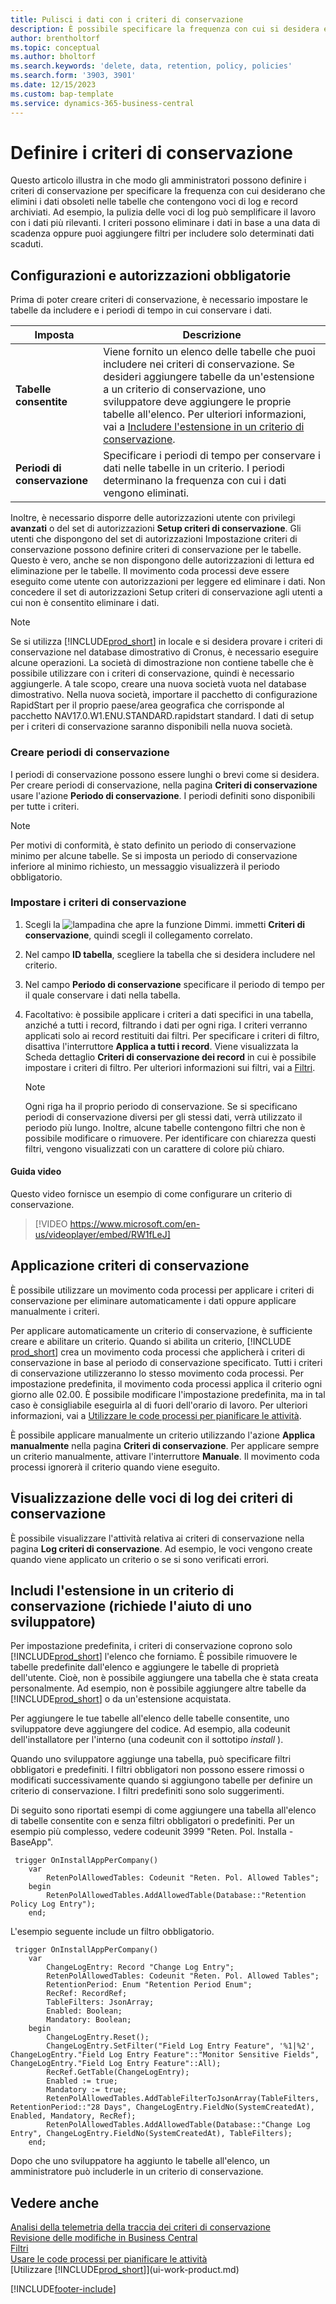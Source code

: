 ```yaml
---
title: Pulisci i dati con i criteri di conservazione
description: È possibile specificare la frequenza con cui si desidera eliminare determinati tipi di dati.
author: brentholtorf
ms.topic: conceptual
ms.author: bholtorf
ms.search.keywords: 'delete, data, retention, policy, policies'
ms.search.form: '3903, 3901'
ms.date: 12/15/2023
ms.custom: bap-template
ms.service: dynamics-365-business-central
---
```

# <a name="define-retention-policies"></a>Definire i criteri di conservazione

Questo articolo illustra in che modo gli amministratori possono definire i criteri di conservazione per specificare la frequenza con cui desiderano che  elimini i dati obsoleti nelle tabelle che contengono voci di log e record archiviati. Ad esempio, la pulizia delle voci di log può semplificare il lavoro con i dati più rilevanti. I criteri possono eliminare i dati in base a una data di scadenza oppure puoi aggiungere filtri per includere solo determinati dati scaduti.

## <a name="required-setups-and-permissions"></a>Configurazioni e autorizzazioni obbligatorie

Prima di poter creare criteri di conservazione, è necessario impostare le tabelle da includere e i periodi di tempo in cui conservare i dati.

|Imposta  |Descrizione  |
|---------|---------|
|**Tabelle consentite**     |Viene fornito un elenco delle tabelle che puoi includere nei criteri di conservazione. Se desideri aggiungere tabelle da un'estensione a un criterio di conservazione, uno sviluppatore deve aggiungere le proprie tabelle all'elenco. Per ulteriori informazioni, vai a [Includere l'estensione in un criterio di conservazione](admin-data-retention-policies.md#include-your-extension-in-a-retention-policy-requires-help-from-a-developer).          |
|**Periodi di conservazione**     |Specificare i periodi di tempo per conservare i dati nelle tabelle in un criterio. I periodi determinano la frequenza con cui i dati vengono eliminati.         |

Inoltre, è necessario disporre delle autorizzazioni utente con privilegi **avanzati** o del set di autorizzazioni **Setup criteri di conservazione**. Gli utenti che dispongono del set di autorizzazioni Impostazione criteri di conservazione possono definire criteri di conservazione per le tabelle. Questo è vero, anche se non dispongono delle autorizzazioni di lettura ed eliminazione per le tabelle. Il movimento coda processi deve essere eseguito come utente con autorizzazioni per leggere ed eliminare i dati. Non concedere il set di autorizzazioni Setup criteri di conservazione agli utenti a cui non è consentito eliminare i dati.

> [!NOTE]
> Se si utilizza [!INCLUDE[prod_short](includes/prod_short.md)] in locale e si desidera provare i criteri di conservazione nel database dimostrativo di Cronus, è necessario eseguire alcune operazioni. La società di dimostrazione non contiene tabelle che è possibile utilizzare con i criteri di conservazione, quindi è necessario aggiungerle. A tale scopo, creare una nuova società vuota nel database dimostrativo. Nella nuova società, importare il pacchetto di configurazione RapidStart per il proprio paese/area geografica che corrisponde al pacchetto NAV17.0.W1.ENU.STANDARD.rapidstart standard. I dati di setup per i criteri di conservazione saranno disponibili nella nuova società.

### <a name="create-retention-periods"></a>Creare periodi di conservazione

I periodi di conservazione possono essere lunghi o brevi come si desidera. Per creare periodi di conservazione, nella pagina **Criteri di conservazione** usare l'azione **Periodo di conservazione**. I periodi definiti sono disponibili per tutte i criteri.

> [!NOTE]
> Per motivi di conformità, è stato definito un periodo di conservazione minimo per alcune tabelle. Se si imposta un periodo di conservazione inferiore al minimo richiesto, un messaggio visualizzerà il periodo obbligatorio.

### <a name="set-up-a-retention-policy"></a>Impostare i criteri di conservazione

1. Scegli la ![lampadina che apre la funzione Dimmi.](media/ui-search/search_small.png "Informazioni sull'operazione che si desidera eseguire") immetti **Criteri di conservazione**, quindi scegli il collegamento correlato.
2. Nel campo **ID tabella**, scegliere la tabella che si desidera includere nel criterio.
3. Nel campo **Periodo di conservazione** specificare il periodo di tempo per il quale conservare i dati nella tabella.
4. Facoltativo: è possibile applicare i criteri a dati specifici in una tabella, anziché a tutti i record, filtrando i dati per ogni riga. I criteri verranno applicati solo ai record restituiti dai filtri. Per specificare i criteri di filtro, disattiva l'interruttore **Applica a tutti i record**. Viene visualizzata la Scheda dettaglio **Criteri di conservazione dei record** in cui è possibile impostare i criteri di filtro. Per ulteriori informazioni sui filtri, vai a [Filtri](ui-enter-criteria-filters.md#filtering).

   > [!NOTE]
   > Ogni riga ha il proprio periodo di conservazione. Se si specificano periodi di conservazione diversi per gli stessi dati, verrà utilizzato il periodo più lungo. Inoltre, alcune tabelle contengono filtri che non è possibile modificare o rimuovere. Per identificare con chiarezza questi filtri, vengono visualizzati con un carattere di colore più chiaro.

#### <a name="video-guidance"></a>Guida video

Questo video fornisce un esempio di come configurare un criterio di conservazione.

>[!VIDEO https://www.microsoft.com/en-us/videoplayer/embed/RW1fLeJ]

## <a name="apply-retention-policies"></a>Applicazione criteri di conservazione

È possibile utilizzare un movimento coda processi per applicare i criteri di conservazione per eliminare automaticamente i dati oppure applicare manualmente i criteri.

Per applicare automaticamente un criterio di conservazione, è sufficiente creare e abilitare un criterio. Quando si abilita un criterio, [!INCLUDE [prod_short](includes/prod_short.md)] crea un movimento coda processi che applicherà i criteri di conservazione in base al periodo di conservazione specificato. Tutti i criteri di conservazione utilizzeranno lo stesso movimento coda processi. Per impostazione predefinita, il movimento coda processi applica il criterio ogni giorno alle 02.00. È possibile modificare l'impostazione predefinita, ma in tal caso è consigliabile eseguirla al di fuori dell'orario di lavoro. Per ulteriori informazioni, vai a [Utilizzare le code processi per pianificare le attività](admin-job-queues-schedule-tasks.md). 

È possibile applicare manualmente un criterio utilizzando l'azione **Applica manualmente** nella pagina **Criteri di conservazione**. Per applicare sempre un criterio manualmente, attivare l'interruttore **Manuale**. Il movimento coda processi ignorerà il criterio quando viene eseguito.

## <a name="view-retention-policy-log-entries"></a>Visualizzazione delle voci di log dei criteri di conservazione

È possibile visualizzare l'attività relativa ai criteri di conservazione nella pagina **Log criteri di conservazione**. Ad esempio, le voci vengono create quando viene applicato un criterio o se si sono verificati errori.

## <a name="include-your-extension-in-a-retention-policy-requires-help-from-a-developer"></a>Includi l'estensione in un criterio di conservazione (richiede l'aiuto di uno sviluppatore)

Per impostazione predefinita, i criteri di conservazione coprono solo [!INCLUDE[prod_short](includes/prod_short.md)] l'elenco che forniamo. È possibile rimuovere le tabelle predefinite dall'elenco e aggiungere le tabelle di proprietà dell'utente. Cioè, non è possibile aggiungere una tabella che è stata creata personalmente. Ad esempio, non è possibile aggiungere altre tabelle da [!INCLUDE[prod_short](includes/prod_short.md)] o da un'estensione acquistata.

Per aggiungere le tue tabelle all'elenco delle tabelle consentite, uno sviluppatore deve aggiungere del codice. Ad esempio, alla codeunit dell'installatore per l'interno (una codeunit con il sottotipo  *install* ).

Quando uno sviluppatore aggiunge una tabella, può specificare filtri obbligatori e predefiniti. I filtri obbligatori non possono essere rimossi o modificati successivamente quando si aggiungono tabelle per definire un criterio di conservazione. I filtri predefiniti sono solo suggerimenti.

Di seguito sono riportati esempi di come aggiungere una tabella all'elenco di tabelle consentite con e senza filtri obbligatori o predefiniti. Per un esempio più complesso, vedere codeunit 3999 "Reten. Pol. Installa - BaseApp".

```al
 trigger OnInstallAppPerCompany()
    var
        RetenPolAllowedTables: Codeunit "Reten. Pol. Allowed Tables";
    begin
        RetenPolAllowedTables.AddAllowedTable(Database::"Retention Policy Log Entry");
    end;
```

L'esempio seguente include un filtro obbligatorio.

```al
 trigger OnInstallAppPerCompany()
    var
        ChangeLogEntry: Record "Change Log Entry";
        RetenPolAllowedTables: Codeunit "Reten. Pol. Allowed Tables";
        RetentionPeriod: Enum "Retention Period Enum";
        RecRef: RecordRef;
        TableFilters: JsonArray;
        Enabled: Boolean;
        Mandatory: Boolean;
    begin
        ChangeLogEntry.Reset();
        ChangeLogEntry.SetFilter("Field Log Entry Feature", '%1|%2', ChangeLogEntry."Field Log Entry Feature"::"Monitor Sensitive Fields", ChangeLogEntry."Field Log Entry Feature"::All);
        RecRef.GetTable(ChangeLogEntry);
        Enabled := true;
        Mandatory := true;
        RetenPolAllowedTables.AddTableFilterToJsonArray(TableFilters, RetentionPeriod::"28 Days", ChangeLogEntry.FieldNo(SystemCreatedAt), Enabled, Mandatory, RecRef);
        RetenPolAllowedTables.AddAllowedTable(Database::"Change Log Entry", ChangeLogEntry.FieldNo(SystemCreatedAt), TableFilters);
    end;
```

Dopo che uno sviluppatore ha aggiunto le tabelle all'elenco, un amministratore può includerle in un criterio di conservazione. 

## <a name="see-also"></a>Vedere anche

[Analisi della telemetria della traccia dei criteri di conservazione](/dynamics365/business-central/dev-itpro/administration/telemetry-retention-policy-trace)  
[Revisione delle modifiche in Business Central](across-log-changes.md)  
[Filtri](ui-enter-criteria-filters.md#filtering)  
[Usare le code processi per pianificare le attività](admin-job-queues-schedule-tasks.md)  
[Utilizzare [!INCLUDE[prod_short](includes/prod_short.md)]](ui-work-product.md)  

[!INCLUDE[footer-include](includes/footer-banner.md)]
